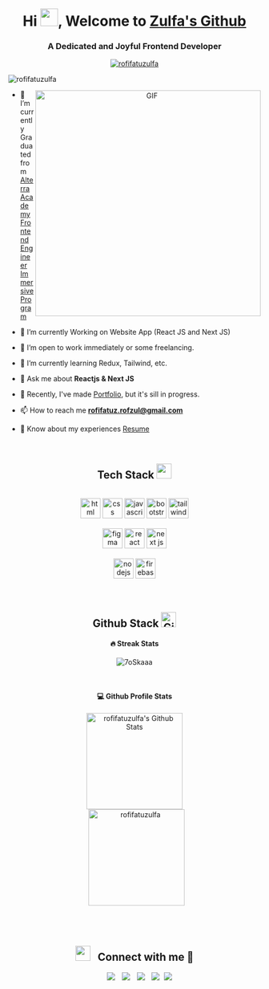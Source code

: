 <h1 align="center">Hi <img src="https://media.giphy.com/media/hvRJCLFzcasrR4ia7z/giphy.gif" width="35">, Welcome to <a href="https://github.com/rofifatuzulfa" target="blank">
Zulfa's Github</a></h1>
<h3 align="center">A Dedicated and Joyful Frontend Developer</h3>

<p align="center"> <a href="https://github.com/ryo-ma/github-profile-trophy"><img src="https://github-profile-trophy.vercel.app/?username=rofifatuzulfa" alt="rofifatuzulfa" /></a> </p>

<p align="left"> <img src="https://komarev.com/ghpvc/?username=rofifatuzulfa&label=Profile%20views&color=0e75b6&style=flat" alt="rofifatuzulfa" /> </p>

<a target="_blank" align="center">
<img align="right" width="450" alt="GIF" src="https://cdn.dribbble.com/users/2704414/screenshots/7466903/media/b08ab576316bd4582fef189f471cd9e5.gif">
</a>

- 🔭 I’m currently Graduated from <a href="https://academy.alterra.id/" target="blank">Alterra Academy Frontend Engineer Immersive Program</a>

- 🌱 I’m currently Working on Website App (React JS and Next JS)

- 🤝 I’m open to work immediately or some freelancing.

- 🌱 I’m currently learning Redux, Tailwind, etc.

- 💬 Ask me about **Reactjs & Next JS**

- 📝 Recently, I've made <a href="https://zulfa-portfolio-qawc49t18-rofifatuzulfa.vercel.app/" target="blank">Portfolio</a>, but it's sill in progress. 

- 📫 How to reach me **rofifatuz.rofzul@gmail.com**

- 📄 Know about my experiences <a href="https://drive.google.com/file/d/1XfshQvlyYIkIUbGTLGRKLpJsx-SDJssC/view?usp=sharing" target="blank">Resume</a>
<br/>

<div align="center">

## Tech Stack <img src = "https://media2.giphy.com/media/QssGEmpkyEOhBCb7e1/giphy.gif?cid=ecf05e47a0n3gi1bfqntqmob8g9aid1oyj2wr3ds3mg700bl&rid=giphy.gif" width = 30px>

<br />
<a margin="10" href="https://developer.mozilla.org/en-US/docs/Web/HTML" target="_blank"><img margin="10px" height="40" src="https://github.com/abdoachhoubi/abdoachhoubi/blob/main/svgs/html.svg" alt="html"></a>
<a margin="10" href="https://developer.mozilla.org/en-US/docs/Web/CSS" target="_blank"><img margin="10px" height="40" src="https://github.com/abdoachhoubi/abdoachhoubi/blob/main/svgs/css.svg" alt="css"></a>
<a margin="10" href="https://developer.mozilla.org/en-US/docs/Web/JavaScript" target="_blank"><img margin="10px" height="40" src="https://github.com/abdoachhoubi/abdoachhoubi/blob/main/svgs/javascript.svg" alt="javascript"></a>
<a margin="10" href="https://getbootstrap.com" target="_blank"><img margin="10px" height="40" src="https://github.com/abdoachhoubi/abdoachhoubi/blob/main/svgs/bootstrap.svg" alt="bootstrap"></a>
<a margin="10" href="https://tailwindcss.com" target="_blank"><img margin="10px" height="40" src="https://github.com/abdoachhoubi/abdoachhoubi/blob/main/svgs/tailwind.svg" alt="tailwind"></a>
<br />
<br />
<a margin="10" href="https://figma.com" target="_blank"><img margin="10px" height="40" src="https://github.com/abdoachhoubi/abdoachhoubi/blob/main/svgs/figma.svg" alt="figma"></a>
<a margin="10" href="https://reactjs.org" target="_blank"><img margin="10px" height="40" src="https://github.com/abdoachhoubi/abdoachhoubi/blob/main/svgs/react.svg" alt="react"></a>
<a margin="10" href="https://nextjs.org" target="_blank"><img margin="10px" height="40" src="https://github.com/abdoachhoubi/abdoachhoubi/blob/main/svgs/nextjs.svg" alt="next js"></a>
<br />
<br />
<a margin="10" href="https://nodejs.org" target="_blank"><img margin="10px" height="40" src="https://github.com/abdoachhoubi/abdoachhoubi/blob/main/svgs/nodejs.svg" alt="nodejs"></a>
<a margin="10" href="https://firebase.google.com" target="_blank"><img margin="10px" height="40" src="https://github.com/abdoachhoubi/abdoachhoubi/blob/main/svgs/firebase.svg" alt="firebase"></a>
</div>
<br />
<br />

<div align="center">
  
## Github Stack <img src="https://media.giphy.com/media/W5eoZHPpUx9sapR0eu/giphy.gif" width="30px" alt="Git"/>
  
#### 🔥 Streak Stats
<p align="center"><img src="https://github-readme-streak-stats.herokuapp.com/?user=rofifatuzulfa&theme=algolia" alt="7oSkaaa" /></p>
  <br />

#### 💻 Github Profile Stats
<a href="https://github.com/rofifatuzulfa/github-readme-stats"><img alt="rofifatuzulfa's Github Stats" src="https://github-readme-stats.vercel.app/api?username=rofifatuzulfa&show_icons=true&count_private=true&theme=algolia" height="192px"/></a>
<br/>
  &nbsp;
	  <img src="https://github-readme-stats.vercel.app/api/top-langs?username=rofifatuzulfa&langs_count=10&show_icons=true&locale=en&layout=compact&theme=algolia" alt="rofifatuzulfa" height="192px"/>
</div>
<br />
<br />

<div align="center">
  
## <img src="https://media.giphy.com/media/iY8CRBdQXODJSCERIr/giphy.gif" width="30" height="30" style="margin-right: 10px;"> Connect with me 🤝
<p align="center">

 <div align="center"  class="icons-social" style="margin-left: 10px;">
        <a style="margin-left: 10px;"  target="_blank" href="https://www.linkedin.com/in/rofifatuzulfa/">
			<img src="https://img.icons8.com/doodle/40/000000/linkedin--v2.png"></a>
        <a style="margin-left: 10px;" target="_blank" href="https://github.com/rofifatuzulfa">
		<img src="https://img.icons8.com/doodle/40/000000/github--v1.png"></a>
        <a style="margin-left: 10px;" target="_blank" href="https://instagram.com/zulfa.rofifatuz">
			<img src="https://img.icons8.com/doodle/40/000000/instagram-new--v2.png"></a>
		<a style="margin-left: 10px;" target="_blank" href="https://twitter.com/rofifatuzulfa22">
			<img src="https://img.icons8.com/doodle/1x/twitter-squared--v2.png" ></a>
		<a style="margin-left: 5px;" target="_blank" href="https://drive.google.com/file/d/1XfshQvlyYIkIUbGTLGRKLpJsx-SDJssC/view?usp=sharing">
					<img src="https://img.icons8.com/plasticine/0.5x/resume.png" ></a>
      </div>
</p>

